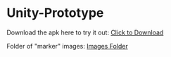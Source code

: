 # Unity-Prototype

Download the apk here to try it out:
<a href="AugImage.apk" download>Click to Download</a>

Folder of "marker" images:
<a href="Assets/GoogleARCore/Examples/AugmentedImage/Images/">Images Folder</a>
